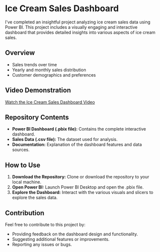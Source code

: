 # Ice Cream Sales Dashboard

I've completed an insightful project analyzing ice cream sales data using Power BI. This project includes a visually engaging and interactive dashboard that provides detailed insights into various aspects of ice cream sales.

## Overview
- Sales trends over time
- Yearly and monthly sales distribution
- Customer demographics and preferences

## Video Demonstration
[Watch the Ice Cream Sales Dashboard Video](https://player.vimeo.com/video/1000233281?autoplay=1)

## Repository Contents
- **Power BI Dashboard (.pbix file):** Contains the complete interactive dashboard.
- **Sales Data (.csv file):** The dataset used for analysis.
- **Documentation:** Explanation of the dashboard features and data sources.

## How to Use
1. **Download the Repository:** Clone or download the repository to your local machine.
2. **Open Power BI:** Launch Power BI Desktop and open the .pbix file.
3. **Explore the Dashboard:** Interact with the various visuals and slicers to explore the sales data.

## Contribution
Feel free to contribute to this project by:
- Providing feedback on the dashboard design and functionality.
- Suggesting additional features or improvements.
- Reporting any issues or bugs.
